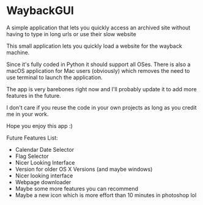 # WaybackGUI
 A simple application that lets you quickly access an archived site without having to type in long urls or use their slow website

This small application lets you quickly load a website for the wayback machine.

Since it's fully coded in Python it should support all OSes.
There is also a macOS application for Mac users (obviously) which removes the need to use terminal to launch the application.

The app is very barebones right now and I'll probably update it to add more features in the future.

I don't care if you reuse the code in your own projects as long as you credit me in your work.

Hope you enjoy this app :)








Future Features List:

- Calendar Date Selector
- Flag Selector
- Nicer Looking Interface
- Version for older OS X Versions (and maybe windows)
- Nicer looking interface
- Webpage downloader
- Maybe some more features you can recommend
- Maybe a new icon which is more effort than 10 minutes in photoshop lol



